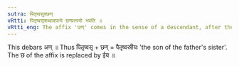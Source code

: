 ```yaml
---
sutra: पितृष्वसुश्छण्
vRtti: पितृष्वसृशब्दादपत्ये छण्प्रत्ययो भवति ॥
vRtti_eng: The affix 'छण्' comes in the sense of a descendant, after the word 'पितृ-ष्वसृ'.
---
```

This debars अण् ॥ Thus पितृष्वसृ + छण् = पैतृष्वस्रीयः 'the son of the father's sister'. The छ of the affix is replaced by ईय ॥
